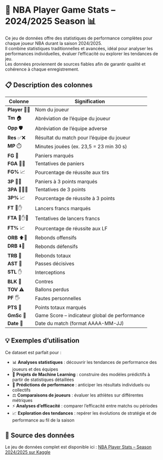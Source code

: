 # 🏀 NBA Player Game Stats – 2024/2025 Season 📊

Ce jeu de données offre des statistiques de performance complètes pour chaque joueur NBA durant la saison 2024/2025.  
Il combine statistiques traditionnelles et avancées, idéal pour analyser les performances individuelles, évaluer l’efficacité ou explorer les tendances de jeu.  
Les données proviennent de sources fiables afin de garantir qualité et cohérence à chaque enregistrement.



## 📋 Description des colonnes

| Colonne | Signification |
|---------|---------------|
| **Player** 🧑‍🦱 | Nom du joueur |
| **Tm** 🏠 | Abréviation de l’équipe du joueur |
| **Opp** 🛡️ | Abréviation de l’équipe adverse |
| **Res** ✅❌ | Résultat du match pour l’équipe du joueur |
| **MP** ⏱️ | Minutes jouées (ex. 23,5 = 23 min 30 s) |
| **FG** 🎯 | Paniers marqués |
| **FGA** 🎯🔄 | Tentatives de paniers |
| **FG%** 📈 | Pourcentage de réussite aux tirs |
| **3P** 🎯🏀 | Paniers à 3 points marqués |
| **3PA** 🎯🏀🔄 | Tentatives de 3 points |
| **3P%** 📈 | Pourcentage de réussite à 3 points |
| **FT** 🏀✋ | Lancers francs marqués |
| **FTA** 🏀✋🔄 | Tentatives de lancers francs |
| **FT%** 📈 | Pourcentage de réussite aux LF |
| **ORB** ⬆️🔄 | Rebonds offensifs |
| **DRB** ⬇️🔄 | Rebonds défensifs |
| **TRB** 🔄 | Rebonds totaux |
| **AST** 🤝 | Passes décisives |
| **STL** ✋ | Interceptions |
| **BLK** 🚫 | Contres |
| **TOV** ⚠️ | Ballons perdus |
| **PF** 🖐️ | Fautes personnelles |
| **PTS** 🔢 | Points totaux marqués |
| **GmSc** 🧮 | Game Score – indicateur global de performance |
| **Date** 📅 | Date du match (format AAAA-MM-JJ) |


## 💡 Exemples d’utilisation

Ce dataset est parfait pour :

- 📊 **Analyses statistiques** : découvrir les tendances de performance des joueurs et des équipes  
- 🤖 **Projets de Machine Learning** : construire des modèles prédictifs à partir de statistiques détaillées  
- 🔮 **Prédictions de performance** : anticiper les résultats individuels ou collectifs  
- ⚖️ **Comparaisons de joueurs** : évaluer les athlètes sur différentes métriques  
- ⚡ **Analyses d’efficacité** : comparer l’efficacité entre matchs ou périodes  
- 📈 **Exploration des tendances** : repérer les évolutions de stratégie et de performance au fil de la saison


## 🔗 Source des données

Le jeu de données complet est disponible ici : [NBA Player Stats – Season 2024/2025 sur Kaggle](https://www.kaggle.com/datasets/eduardopalmieri/nba-player-stats-season-2425)
